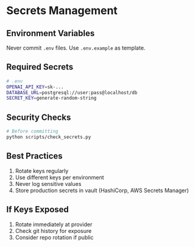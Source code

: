 # Secrets Management

## Environment Variables
Never commit `.env` files. Use `.env.example` as template.

## Required Secrets
```bash
# .env
OPENAI_API_KEY=sk-...
DATABASE_URL=postgresql://user:pass@localhost/db
SECRET_KEY=generate-random-string
```

## Security Checks
```bash
# Before committing
python scripts/check_secrets.py
```

## Best Practices
1. Rotate keys regularly
2. Use different keys per environment
3. Never log sensitive values
4. Store production secrets in vault (HashiCorp, AWS Secrets Manager)

## If Keys Exposed
1. Rotate immediately at provider
2. Check git history for exposure
3. Consider repo rotation if public